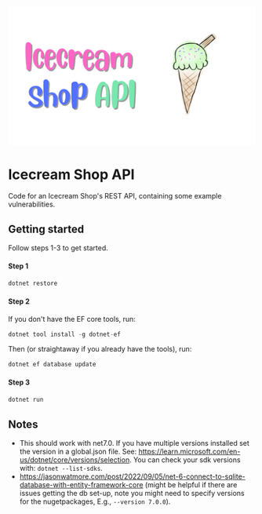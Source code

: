 ![Icecream Shop API](icecream-shop-api.png)

# Icecream Shop API

Code for an Icecream Shop's REST API, containing some example vulnerabilities.

## Getting started

Follow steps 1-3 to get started.

#### Step 1

```c#
dotnet restore
```

#### Step 2

If you don't have the EF core tools, run:

```c#
dotnet tool install -g dotnet-ef
```

Then (or straightaway if you already have the tools), run:

```c#
dotnet ef database update
```

#### Step 3

```c#
dotnet run
```

## Notes

- This should work with net7.0. If you have multiple versions installed set the version in a global.json file. See: https://learn.microsoft.com/en-us/dotnet/core/versions/selection. You can check your sdk versions with: `dotnet --list-sdks`.
- https://jasonwatmore.com/post/2022/09/05/net-6-connect-to-sqlite-database-with-entity-framework-core (might be helpful if there are issues getting the db set-up, note you might need to specify versions for the nugetpackages, E.g., `--version 7.0.0`).
